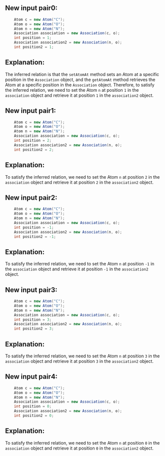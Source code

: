 ## New input pair0:
```java
    Atom c = new Atom("C");
    Atom o = new Atom("O");
    Atom n = new Atom("N");
    Association association = new Association(c, o);
    int position = 1;
    Association association2 = new Association(n, o);
    int position2 = 1;
```
## Explanation:
The inferred relation is that the `setAtomAt` method sets an Atom at a specific position in the `Association` object, and the `getAtomAt` method retrieves the Atom at a specific position in the `Association` object. Therefore, to satisfy the inferred relation, we need to set the Atom `n` at position `1` in the `association` object and retrieve it at position `1` in the `association2` object.

## New input pair1:
```java
    Atom c = new Atom("C");
    Atom o = new Atom("O");
    Atom n = new Atom("N");
    Association association = new Association(c, o);
    int position = 2;
    Association association2 = new Association(n, o);
    int position2 = 2;
```
## Explanation:
To satisfy the inferred relation, we need to set the Atom `n` at position `2` in the `association` object and retrieve it at position `2` in the `association2` object.

## New input pair2:
```java
    Atom c = new Atom("C");
    Atom o = new Atom("O");
    Atom n = new Atom("N");
    Association association = new Association(c, o);
    int position = -1;
    Association association2 = new Association(n, o);
    int position2 = -1;
```
## Explanation:
To satisfy the inferred relation, we need to set the Atom `n` at position `-1` in the `association` object and retrieve it at position `-1` in the `association2` object.

## New input pair3:
```java
    Atom c = new Atom("C");
    Atom o = new Atom("O");
    Atom n = new Atom("N");
    Association association = new Association(c, o);
    int position = 3;
    Association association2 = new Association(n, o);
    int position2 = 3;
```
## Explanation:
To satisfy the inferred relation, we need to set the Atom `n` at position `3` in the `association` object and retrieve it at position `3` in the `association2` object.

## New input pair4:
```java
    Atom c = new Atom("C");
    Atom o = new Atom("O");
    Atom n = new Atom("N");
    Association association = new Association(c, o);
    int position = 0;
    Association association2 = new Association(n, o);
    int position2 = 0;
```
## Explanation:
To satisfy the inferred relation, we need to set the Atom `n` at position `0` in the `association` object and retrieve it at position `0` in the `association2` object.
